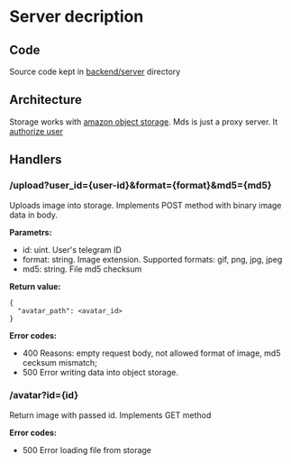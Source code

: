 # Server decription
## Code
Source code kept in [backend/server](../backend/mds) directory

## Architecture
Storage works with [amazon object storage](https://aws.amazon.com/ru/s3/). Mds is just a proxy server. It [authorize user]()

## Handlers

### /upload?user_id={user-id}&format={format}&md5={md5}

Uploads image into storage. Implements POST method with binary image data in body.

**Parametrs:**
- id: uint. User's telegram ID
- format: string. Image extension. Supported formats: gif, png, jpg, jpeg
- md5: string. File md5 checksum

**Return value:**
```
{
  "avatar_path": <avatar_id>
}
```

**Error codes:**
* 400 Reasons: empty request body, not allowed format of image, md5 cecksum mismatch;
* 500 Error writing data into object storage.

### /avatar?id={id}

Return image with passed id. Implements GET method

**Error codes:**
* 500 Error loading file from storage
